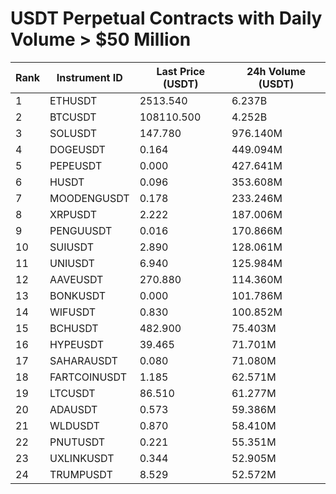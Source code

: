 # USDT Perpetual Contracts with Daily Volume > $50 Million

| Rank | Instrument ID | Last Price (USDT) | 24h Volume (USDT) |
|------|---------------|-------------------|-------------------|
| 1 | ETHUSDT | 2513.540 | 6.237B |
| 2 | BTCUSDT | 108110.500 | 4.252B |
| 3 | SOLUSDT | 147.780 | 976.140M |
| 4 | DOGEUSDT | 0.164 | 449.094M |
| 5 | PEPEUSDT | 0.000 | 427.641M |
| 6 | HUSDT | 0.096 | 353.608M |
| 7 | MOODENGUSDT | 0.178 | 233.246M |
| 8 | XRPUSDT | 2.222 | 187.006M |
| 9 | PENGUUSDT | 0.016 | 170.866M |
| 10 | SUIUSDT | 2.890 | 128.061M |
| 11 | UNIUSDT | 6.940 | 125.984M |
| 12 | AAVEUSDT | 270.880 | 114.360M |
| 13 | BONKUSDT | 0.000 | 101.786M |
| 14 | WIFUSDT | 0.830 | 100.852M |
| 15 | BCHUSDT | 482.900 | 75.403M |
| 16 | HYPEUSDT | 39.465 | 71.701M |
| 17 | SAHARAUSDT | 0.080 | 71.080M |
| 18 | FARTCOINUSDT | 1.185 | 62.571M |
| 19 | LTCUSDT | 86.510 | 61.277M |
| 20 | ADAUSDT | 0.573 | 59.386M |
| 21 | WLDUSDT | 0.870 | 58.410M |
| 22 | PNUTUSDT | 0.221 | 55.351M |
| 23 | UXLINKUSDT | 0.344 | 52.905M |
| 24 | TRUMPUSDT | 8.529 | 52.572M |
